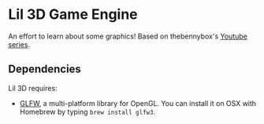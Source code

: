 # Lil 3D Game Engine

An effort to learn about some graphics! Based on thebennybox's
[Youtube series][yt].

[yt]: https://www.youtube.com/playlist?list=PLEETnX-uPtBXP_B2yupUKlflXBznWIlL5

## Dependencies

Lil 3D requires:

- [GLFW][glfw], a multi-platform library for OpenGL. You can
install it on OSX with Homebrew by typing `brew install glfw3`.

[glfw]: https://www.glfw.org/
